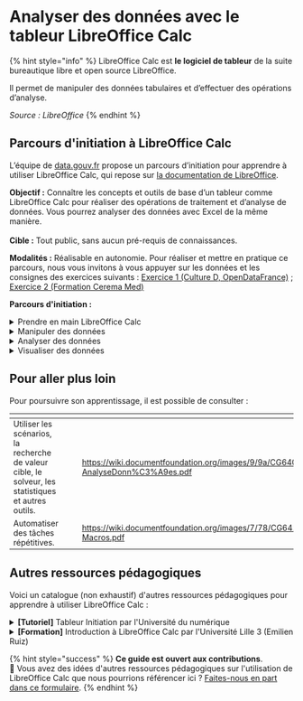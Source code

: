 # Analyser des données avec le tableur LibreOffice Calc

{% hint style="info" %}
LibreOffice Calc est **le logiciel de tableur** de la suite bureautique libre et open source LibreOffice.

Il permet de manipuler des données tabulaires et d’effectuer des opérations d’analyse.

_Source : LibreOffice_
{% endhint %}

## Parcours d'initiation à LibreOffice Calc

L’équipe de [data.gouv.fr](http://data.gouv.fr) propose un parcours d’initiation pour apprendre à utiliser LibreOffice Calc, qui repose sur [la documentation de LibreOffice](https://wiki.documentfoundation.org/FR/Documentation/Publications).

**Objectif :** Connaître les concepts et outils de base d’un tableur comme LibreOffice Calc pour réaliser des opérations de traitement et d’analyse de données. Vous pourrez analyser des données avec Excel de la même manière. \
\
**Cible :** Tout public, sans aucun pré-requis de connaissances.

**Modalités :** Réalisable en autonomie. Pour réaliser et mettre en pratique ce parcours, nous vous invitons à vous appuyer sur les données et les consignes des exercices suivants : [Exercice 1 (Culture D, OpenDataFrance)](https://opendatafrance.gitbook.io/culture-d-parcours-dacculturation-aux-donnees/culture-d-le-parcours-dacculturation/sequence-mise-en-pratique) ; [Exercice 2 (Formation Cerema Med)](https://datagistips.github.io/cours-data-ente/presentations/session2/session2_3_explorer.html#1)

**Parcours d'initiation :**

<details>

<summary>Prendre en main LibreOffice Calc</summary>

1. **Se familiariser avec le vocabulaire du tableur**\
   Un tableur comme LibreOffice Calc s’articule autour des objets suivants : classeur, feuille, colonne, ligne, cellule, etc. \
   \
   Pour en savoir plus, consulter :\
   [“Classeurs, feuilles de calcul et cellules”, p.1](https://wiki.documentfoundation.org/images/8/8c/CG6401FR-Introduction.pdf) \

2. **Ouvrir un fichier** \
   Un tableur comme Libre Office Calc permet d’ouvrir et de manipuler des données tabulaires (csv, etc.). \
   \
   Pour en savoir plus, consulter :\
   [“Ouverture des fichiers CSV”, p.9-11](https://wiki.documentfoundation.org/images/8/8c/CG6401FR-Introduction.pdf) \

3. **Se repérer et naviguer dans une feuille de calcul** \
   \
   Pour en savoir plus, consulter :\
   [“Sélectionner des éléments dans un classeur, p.18-21](https://wiki.documentfoundation.org/images/8/8c/CG6401FR-Introduction.pdf)

</details>

<details>

<summary>Manipuler des données</summary>

1. **Saisir et modifier des données**\
   Dans un tableur, il est possible d’entrer et de modifier les données présentes dans les cellules. \
   \
   Pour en savoir plus, consulter :\
   [“Saisir des données”, p.1 à 4](https://wiki.documentfoundation.org/images/8/89/CG6402FR-SaisieDonnees.pdf)\
   [“Modifier les données”, p.19-21](https://wiki.documentfoundation.org/images/8/89/CG6402FR-SaisieDonnees.pdf)\
   [“Recherche et remplacement”, p.51-55](https://wiki.documentfoundation.org/images/8/89/CG6402FR-SaisieDonnees.pdf)\

2. **Mettre en forme le contenu**\
   Dans un tableur, il est possible de mettre en forme le contenu des cellules : la mise en forme et l’alignement du texte à l’intérieur des cellules, la mise en forme des bordures et de l’arrière plan, etc.\
   \
   Pour en savoir plus, consulter :\
   [“Formater la police”, p.28](https://wiki.documentfoundation.org/images/8/89/CG6402FR-SaisieDonnees.pdf)\
   [“Formater les bordures des cellules”, p.31](https://wiki.documentfoundation.org/images/8/89/CG6402FR-SaisieDonnees.pdf)\
   [“Formater l’arrière-plan des cellules”, p.32](https://wiki.documentfoundation.org/images/8/89/CG6402FR-SaisieDonnees.pdf)\

3. **Formater des données**\
   Dans un tableur, il est possible de définir le format des cellules : nombre, pourcentage, monnaie, date, heure, texte, etc.\
   \
   Pour en savoir plus, consulter :\
   [“Formater les données”, p.24-27](https://wiki.documentfoundation.org/images/8/89/CG6402FR-SaisieDonnees.pdf)\

4. **Trier des données**\
   Dans un tableur, il est possible de trier les données pour modifier la disposition des cellules dans la feuille. Le tri des données peut se faire selon plusieurs critères, par exemple dans l’ordre croissant ou décroissant.\
   \
   Pour en savoir plus, consulter :\
   [“Trier les enregistrements”, p.48-51 ](https://wiki.documentfoundation.org/images/8/89/CG6402FR-SaisieDonnees.pdf)\

5. **Filtrer des données**\
   Dans un tableur, il est possible de filtrer les données : sélectionner et afficher des lignes spécifiques en fonction de critères. \
   \
   Pour en savoir plus, consulter :\
   [“Filtrer les enregistrements”, p.44-48](https://wiki.documentfoundation.org/images/8/89/CG6402FR-SaisieDonnees.pdf)

</details>

<details>

<summary>Analyser des données</summary>

1. **Réaliser des opérations mathématiques et statistiques sur des données**\
   Un tableur présente comme intérêt principal celui de pouvoir réaliser des opérations mathématiques et statistiques sur les données. \
   \
   **a. Entrer des formules et des calculs arithmétiques** \
   \
   Pour en savoir plus, consulter :\
   &#x20;[“Créer des formules”, p.2-9](https://wiki.documentfoundation.org/images/6/64/CG6407FR-FormulesetFonctions.pdf)\
   &#x20;[”Références relatives et absolues”, p.9-11](https://wiki.documentfoundation.org/images/6/64/CG6407FR-FormulesetFonctions.pdf) \
   \
   **b. Utiliser des fonctions mathématiques**\
   Un tableur fournit un grand nombre de fonctions intégrées permettant de réaliser facilement des opérations sur les données (calculer une somme, une moyenne, etc.). \
   \
   Pour en savoir plus, consulter :\
   [“Comprendre les fonctions”, p.17-18](https://wiki.documentfoundation.org/images/6/64/CG6407FR-FormulesetFonctions.pdf)\
   [“Comprendre la structure des fonctions”, p.19](https://wiki.documentfoundation.org/images/6/64/CG6407FR-FormulesetFonctions.pdf)\
   [“Fonctions imbriquées”, p.20](https://wiki.documentfoundation.org/images/6/64/CG6407FR-FormulesetFonctions.pdf) \
   [“Utiliser la Liste de Fonctions”, p.20](https://wiki.documentfoundation.org/images/6/64/CG6407FR-FormulesetFonctions.pdf)\
   [“Utiliser l’assistant Fonctions”, p.21-23](https://wiki.documentfoundation.org/images/6/64/CG6407FR-FormulesetFonctions.pdf) \
   \
   **Voici une liste (non exhaustive) de fonctions qui pourraient s’avérer utiles pour vos analyses** :&#x20;

* SOMME : Renvoie la somme des nombres des arguments
* SOMME. SI : Renvoie la somme des cellules qui répondent à un critère.
* MOYENNE : Renvoie la valeur moyenne des nombres des arguments
* MEDIANE : Renvoie la valeur médiane des nombres des arguments
* ECARTYPE : Renvoie l’écart type à partir d’un échantillon constitué des nombres des arguments
* MODE : Renvoie la valeur qui apparaît le plus souvent dans la série de données des nombres des arguments
* RANG : Renvoie le rang du nombre n dans un échantillon
* MIN : Renvoie la valeur minimale des nombres des arguments
* MAX : Renvoie la valeur maximale des nombres des arguments
* NB : Compte les nombres présents dans une liste d’arguments
* NB. SI : Renvoie le nombre de cellules de la plage p qui correspondent au critère c.
* RECHERCHEV : Vérifie si la première colonne d’une matrice comporte une valeur spécifique et renvoie alors la valeur à l’intersection de la colonne de la matrice transmise dans indice et de la ligne où le critère cherché a été trouvé
* RECHERCHEH : Vérifie si la première ligne d’une matrice comporte une valeur spécifique et renvoie alors la valeur à l’intersection de la ligne de la matrice transmise dans indice et de la colonne où le critère cherché a été trouvé
* CONCAT : Concatène une ou plusieurs chaînes
* INDEX : Renvoie une sous-plage, spécifiée par le numéro de colonne et de ligne, ou un index de plage facultatif
* SI
* ET
* OU

Pour aller plus loin, vous pouvez vous référer à [la liste de toutes les fonctions disponibles dans LibreOffice Calc](https://wiki.documentfoundation.org/images/e/e3/CG6218FR-Fonctions.pdf)\
\
**c. Reproduire une formule**\
Dans un tableur, il est souvent intéressant de reproduire une formule/fonction sur plusieurs cellules, et donc de ne pas avoir à la retaper de façon systématique.&#x20;

La marche à suivre est la suivante :&#x20;

* Placer son curseur dans le coin en bas à droite de la cellule qui contient la formule que l’on souhaite reproduire, de façon à ce que le curseur se transforme en croix noire (+) ;
* Cliquer sur la croix noire, et faire glisser la formule jusqu’en bas du tableau : on ne relâche le clic qu’une fois la dernière cellule atteinte.&#x20;

2. **Utiliser une table dynamique** \
   Dans un tableur, il est possible de créer une table dynamique : un tableau de synthèse créé à partir des données brutes. Elle regroupe les données selon plusieurs critères, et en donne une présentation sous différentes formes possibles (sommes, moyennes, comptages, etc.). \
   \
   **a. Créer une table dynamique** \
   \
   Pour en savoir plus, consulter :\
   [“Créer une table dynamique”, p.3](https://wiki.documentfoundation.org/images/e/ec/CG6408FR-Tabledynamique.pdf) \
   \
   **b. Exploiter une table dynamique** \
   \
   Pour en savoir plus, consulter : \
   [“La boîte de dialogue “Mise en page de la table dynamique”, p.4-14](https://wiki.documentfoundation.org/images/e/ec/CG6408FR-Tabledynamique.pdf)\
   [“Manipuler les résultats de la table dynamique”, p.14-15](https://wiki.documentfoundation.org/images/e/ec/CG6408FR-Tabledynamique.pdf)\
   [“Trier le résultat”, p.19-21](https://wiki.documentfoundation.org/images/e/ec/CG6408FR-Tabledynamique.pdf)\
   [“Filtres”, p.23-24](https://wiki.documentfoundation.org/images/e/ec/CG6408FR-Tabledynamique.pdf)

</details>

<details>

<summary>Visualiser des données</summary>

Dans un tableur, il est possible de créer facilement des représentations graphiques à partir des données.

1. **Créer une visualisation de données**\
   \
   Pour en savoir plus, consulter :\
   [”Créer un diagramme”, p.1-9](https://wiki.documentfoundation.org/images/b/b0/CG6403FR-Diagrammes.pdf)\

2. **Modifier une visualisation de données**\
   \
   Pour en savoir plus, consulter :\
   [“Modifier les diagrammes”, p.10-14](https://wiki.documentfoundation.org/images/b/b0/CG6403FR-Diagrammes.pdf)

</details>

## Pour aller plus loin

Pour poursuivre son apprentissage, il est possible de consulter :&#x20;

<table data-card-size="large" data-view="cards" data-full-width="false"><thead><tr><th></th><th></th><th></th><th data-hidden data-card-target data-type="content-ref"></th><th data-hidden data-card-cover data-type="files"></th></tr></thead><tbody><tr><td>Utiliser les scénarios, la recherche de valeur cible, le solveur, les statistiques et autres outils.</td><td><img src="../../../.gitbook/assets/🎨 📁 Contenant technique (10).png" alt="" data-size="line"></td><td></td><td><a href="https://wiki.documentfoundation.org/images/9/9a/CG6409FR-AnalyseDonn%C3%A9es.pdf">https://wiki.documentfoundation.org/images/9/9a/CG6409FR-AnalyseDonn%C3%A9es.pdf</a></td><td><a href="../../../.gitbook/assets/Frame 25 (9).png">Frame 25 (9).png</a></td></tr><tr><td>Automatiser des tâches répétitives.</td><td><img src="../../../.gitbook/assets/🎨 📁 Contenant technique (11).png" alt="" data-size="line"></td><td></td><td><a href="https://wiki.documentfoundation.org/images/7/78/CG6412FR-Macros.pdf">https://wiki.documentfoundation.org/images/7/78/CG6412FR-Macros.pdf</a></td><td><a href="../../../.gitbook/assets/Frame 25 (1) (4).png">Frame 25 (1) (4).png</a></td></tr></tbody></table>

## Autres ressources pédagogiques

Voici un catalogue (non exhaustif) d'autres ressources pédagogiques pour apprendre à utiliser LibreOffice Calc :&#x20;

<details>

<summary><strong>[Tutoriel]</strong> Tableur Initiation par l'Université du numérique</summary>

[**Accéder au tutoriel**](https://moodle.luniversitenumerique.fr/course/section.php?id=5234)

**Niveau** : Débutant\
\
**Programme** :

* Feuilles et cellules
* Mise en forme
* Calculs
* Graphiques

</details>

<details>

<summary><strong>[Formation]</strong> Introduction à LibreOffice Calc par l'Université Lille 3 (Emilien Ruiz)</summary>

[**Accéder au cours**](https://boiteaoutils.info/wp-content/uploads/2015/05/Introduction-a-LibreOffice5_CALC.pdf)

**Niveau** : Débutant\
\
**Programme** :

* Calc : première prise en main
* Mettre en forme un tableau
* Calculs simples avec Calc
* Calculs plus élaborés avec Calc
* Créer un graphique avec Calc

</details>

{% hint style="success" %}
**Ce guide est ouvert aux contributions**.\
💌 Vous avez des idées d'autres ressources pédagogiques sur l'utilisation de LibreOffice Calc que nous pourrions référencer ici ? [Faites-nous en part dans ce formulaire](https://tally.so/r/wgZz4l).&#x20;
{% endhint %}

